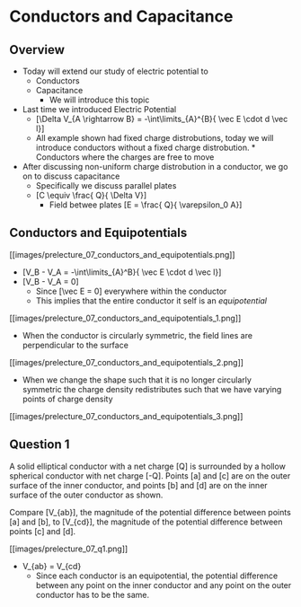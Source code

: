 # Conductors and Capacitance

## Overview

* Today will extend our study of electric potential to
  * Conductors
  * Capacitance
      * We will introduce this topic
* Last time we introduced Electric Potential
  * \[\Delta V_{A \rightarrow B} = -\int\limits_{A}^{B}{ \vec E \cdot d \vec l}\]
  * All example shown had fixed charge distrobutions, today we will 
    introduce conductors without a fixed charge distrobution.
        * Conductors where the charges are free to move
* After discussing non-uniform charge distrobution in a conductor, we go on to discuss capacitance
  * Specifically we discuss parallel plates 
  * \[C \equiv \frac{ Q}{ \Delta V}\]
    * Field betwee plates \[E = \frac{ Q}{ \varepsilon_0 A}\]

## Conductors and Equipotentials
[[images/prelecture_07_conductors_and_equipotentials.png]]

* \[V_B - V_A = -\int\limits_{A}^B}{ \vec E \cdot d \vec l}\]
* \[V_B - V_A = 0\]
  * Since \[\vec E = 0\] everywhere within the conductor
  * This implies that the entire conductor it self is an _equipotential_

[[images/prelecture_07_conductors_and_equipotentials_1.png]]
* When the conductor is circularly symmetric, the field lines are perpendicular to the surface

[[images/prelecture_07_conductors_and_equipotentials_2.png]]
* When we change the shape such that it is no longer circularly symmetric the charge
density redistributes such that we have varying points of charge density

[[images/prelecture_07_conductors_and_equipotentials_3.png]]

## Question 1

A solid elliptical conductor with a net charge \[Q\] is surrounded by 
a hollow spherical conductor with net charge \[-Q\]. Points \[a\] and \[c\] 
are on the outer surface of the inner conductor, and points \[b\] and \[d\] 
are on the inner surface of the outer conductor as shown.

Compare \[V_{ab}\], the magnitude of the potential difference between 
points \[a\] and \[b\], to \[V_{cd}\], the magnitude of the potential 
difference between points \[c\] and \[d\].

[[images/prelecture_07_q1.png]]

* V_{ab} = V_{cd}
  * Since each conductor is an equipotential, the potential difference 
    between any point on the inner conductor and any point on the outer 
    conductor has to be the same.